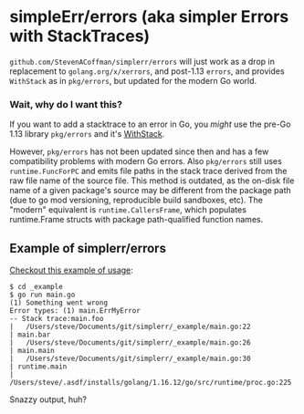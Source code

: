 # simpleErr/errors (aka simpler Errors with StackTraces)

`github.com/StevenACoffman/simplerr/errors` will just work as a drop in replacement to `golang.org/x/xerrors`, and post-1.13 `errors`, and provides `WithStack` as in
`pkg/errors`, but updated for the modern Go world.

### Wait, why do I want this?

If you want to add a stacktrace to an error in Go, you *might*
use the pre-Go 1.13 library `pkg/errors` and it's [WithStack](https://pkg.go.dev/github.com/pkg/errors#WithStack).

However, `pkg/errors` has not been updated since then and has a few compatibility problems with modern Go errors. Also `pkg/errors` still uses `runtime.FuncForPC` and emits file paths in the stack trace derived from the raw file name of the source file.
This method is outdated, as the on-disk file name of a given package's source may be different from the package path (due to go mod versioning, reproducible build sandboxes, etc).
The "modern" equivalent is `runtime.CallersFrame`, which populates runtime.Frame structs with package path-qualified function names.

## Example of simplerr/errors
[Checkout this example of usage](./_example):
```
$ cd _example
$ go run main.go
(1) Something went wrong
Error types: (1) main.ErrMyError
-- Stack trace:main.foo
| 	/Users/steve/Documents/git/simplerr/_example/main.go:22
| main.bar
| 	/Users/steve/Documents/git/simplerr/_example/main.go:26
| main.main
| 	/Users/steve/Documents/git/simplerr/_example/main.go:30
| runtime.main
| 	/Users/steve/.asdf/installs/golang/1.16.12/go/src/runtime/proc.go:225
```

Snazzy output, huh?